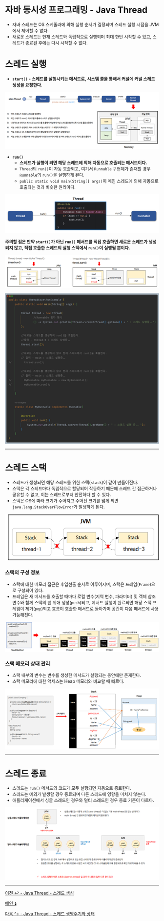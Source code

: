 # 자바 동시성 프로그래밍 - Java Thread

- 자바 스레드는 OS 스케줄러에 의해 실행 순서가 결졍되며 스레드 실행 시점을 JVM에서 제어할 수 없다.
- 새로운 스레드는 현재 스레드와 독립적으로 실행되며 최대 한번 시작할 수 있고, 스레드가 종료된 후에는 다시 시작할 수 없다.

# 스레드 실행

-  **`start()` - 스레드를 실행시키는 메서드로, 시스템 콜을 통해서 커널에 커널 스레드 생성을 요청한다.**

![img_14.png](image/img_14.png)

- **`run()`**
  - **스레드가 실행이 되면 해당 스레드에 의해 자동으로 호출되는 메서드이다.**
  - `Thread`의 `run()`이 자동 호출되고, 여기서 `Runnable` 구현체가 존재할 경우 `Runnable`의 `run()`을 실행하게 된다.
  - `public static void main(String[] args)`이 메인 스레드에 의해 자동으로 호출되는 것과 비슷한 원리이다.

![img_15.png](image/img_15.png)

**주의할 점은 만약 `start()`가 아닌 `run()` 메서드를 직접 호출하면 새로운 스레드가 생성되지 않고, 직접 호출한 스레드의 실행 스택에서 `run()`이 실행될 뿐이다.**

![img_16.png](image/img_16.png)

![img_21.png](image/img_21.png)

---

# 스레드 스택

- 스레드가 생성되면 해당 스레드를 위한 스택(`stack`)이 같이 만들어진다.
- 스택은 각 스레드마다 독립적으로 할당되어 작동하기 때문에 스레드 간 접근하거나 공유할 수 없고, 이는 스레드로부터 안전하다 할 수 있다.
- 스택은 OS에 따라 크기가 주어지고 주어진 크기를 넘게 되면 `java.lang.StackOverFlowError`가 발생하게 된다.

![img_17.png](image/img_17.png)

### 스택의 구성 정보

- 스택에 대한 메모리 접근은 후입선출 순서로 이루어지며, 스택은 프레임(`Frame`)으로 구성되어 있다.
- 프레임은 새 메서드를 호출할 때마다 로컬 변수(지역 변수, 파라미터) 및 객체 참조 변수와 함께 스택의 맨 위애 생성(`push`)되고, 메서드 실행이 완료되면
    해당 스택 프레임이 제거(`pop`)되고 흐름이 호출한 메서드로 돌아가며 공간이 다음 메서드에 사용 가능해진다.

![img_18.png](image/img_18.png)

### 스택 메모리 상태 관리

- 스택 내부의 변수는 변수를 생성한 메서드가 실행되는 동안에만 존재한다.
- 스택 메모리에 대한 액세스는 Heap 메모리와 비교할 때 빠르다.

![img_19.png](image/img_19.png)

---

# 스레드 종료

- 스레드는 `run()` 메서드의 코드가 모두 실행되면 자동으로 종료한다.
- 스레드는 예외가 발생할 경우 종료되며 다른 스레드에 영향을 미치지 않는다.
- 애플리케이션에서 싱글 스레드인 경우와 멀티 스레드인 경우 종료 기준이 다르다.

![img_20.png](image/img_20.png)

---

[이전 ↩️ - Java Thread - 스레드 생성]()

[메인 ⏫](https://github.com/genesis12345678/TIL/blob/main/Java/reactive/Main.md)

[다음 ↪️ - Java Thread - 스레드 생명주기와 상태]()